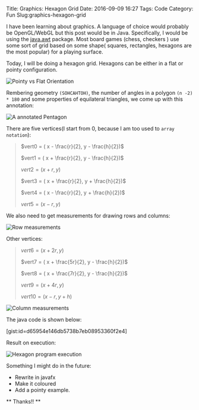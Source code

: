 Title: Graphics: Hexagon Grid
Date: 2016-09-09 16:27
Tags: Code
Category: Fun 
Slug:graphics-hexagon-grid

I have been learning about graphics. A language of choice would probably be OpenGL/WebGL but this
post would be in Java. Specifically, I would be using the [java.awt](https://docs.oracle.com/javase/7/docs/api/java/awt/package-summary.html) package. Most board games (chess, checkers ) use some sort of
grid based on some shape( squares, rectangles, hexagons are the most popular) for a playing surface. 


Today, I will be doing a hexagon grid. Hexagons can be either in a flat or pointy configuration. 


![Pointy vs Flat Orientation]({filename}../images/Point_flat_orientation.gif)


Rembering geometry `(SOHCAHTOH)`, the number of angles in a polygon `(n -2) * 180`  and some properties of equilateral 
triangles, we come up with this annotation:


![A annotated Pentagon]({filename}../images/Pentagon_annotated.jpg)


There are five vertices(I start from 0, because I am too used to `array notation`):

> $vert0 = ( x - \frac{r}{2}, y - \frac{h}{2})$
> 
> $vert1 = ( x + \frac{r}{2}, y - \frac{h}{2})$
> 
> $vert2 = ( x + r, y)$
> 
> $vert3 = ( x + \frac{r}{2}, y + \frac{h}{2})$
> 
> $vert4 = ( x - \frac{r}{2}, y + \frac{h}{2})$
> 
> $vert5 = ( x - r, y)$


We also need to get measurements for drawing rows and columns:


![Row measurements]({filename}../images/Row_annotated.jpg)


Other vertices:

> $vert6 = ( x + 2r, y)$
> 
> $vert7 = ( x + \frac{5r}{2}, y - \frac{h}{2})$
> 
> $vert8 = ( x + \frac{7r}{2}, y - \frac{h}{2})$
> 
> $vert9 = ( x + 4r, y)$
> 
> $vert10 = ( x - r, y + h)$


![Column measurements]({filename}../images/Column_annotated.jpg)


The java code is shown below:


[gist:id=d65954e146db5738b7eb08953360f2e4]


Result on execution:


![Hexagon program execution]({filename}../images/hexagon_output.gif)


Something I might do in the future: 

* Rewrite in javafx
* Make it coloured
* Add a pointy example.


** Thanks!! **




